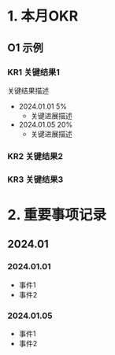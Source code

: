 # 1. 本月OKR
## O1 示例
### KR1 关键结果1
关键结果描述
* 2024.01.01 5%
    * 关键进展描述
* 2024.01.05 20%
    * 关键进展描述
### KR2 关键结果2
### KR3 关键结果3

# 2. 重要事项记录
## 2024.01
### 2024.01.01
* 事件1
* 事件2

### 2024.01.05
* 事件1
* 事件2